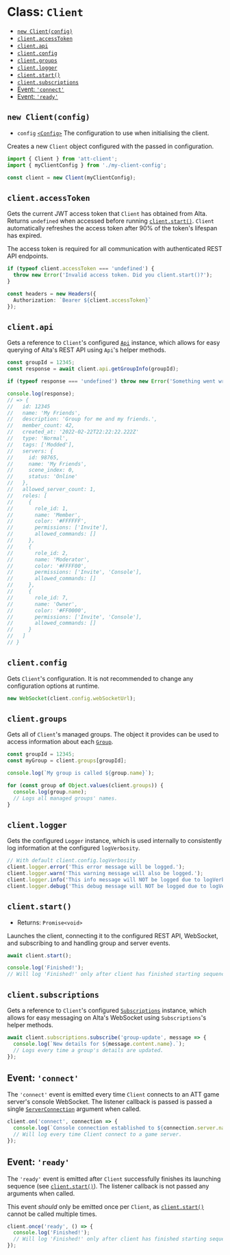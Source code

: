 # Class: `Client`

- [`new Client(config)`](#new-clientconfig)
- [`client.accessToken`](#clientaccesstoken)
- [`client.api`](#clientapi)
- [`client.config`](#clientconfig)
- [`client.groups`](#clientgroups)
- [`client.logger`](#clientlogger)
- [`client.start()`](#clientstart)
- [`client.subscriptions`](#clientsubscriptions)
- [Event: `'connect'`](#event-connect)
- [Event: `'ready'`](#event-ready)

## `new Client(config)`

- `config` [`<Config>`](./Config.md) The configuration to use when initialising the client.

Creates a new `Client` object configured with the passed in configuration.

```ts
import { Client } from 'att-client';
import { myClientConfig } from './my-client-config';

const client = new Client(myClientConfig);
```

## `client.accessToken`

Gets the current JWT access token that `Client` has obtained from Alta. Returns `undefined` when accessed before running [`client.start()`](#clientstart). `Client` automatically refreshes the access token after 90% of the token's lifespan has expired.

The access token is required for all communication with authenticated REST API endpoints.

```ts
if (typeof client.accessToken === 'undefined') {
  throw new Error('Invalid access token. Did you client.start()?');
}

const headers = new Headers({
  Authorization: `Bearer ${client.accessToken}`
});
```

## `client.api`

Gets a reference to `Client`'s configured [`Api`](./Api.md) instance, which allows for easy querying of Alta's REST API using `Api`'s helper methods.

```ts
const groupId = 12345;
const response = await client.api.getGroupInfo(groupId);

if (typeof response === 'undefined') throw new Error('Something went wrong');

console.log(response);
// => {
//   id: 12345
//   name: 'My Friends',
//   description: 'Group for me and my friends.',
//   member_count: 42,
//   created_at: '2022-02-22T22:22:22.222Z'
//   type: 'Normal',
//   tags: ['Modded'],
//   servers: {
//     id: 98765,
//     name: 'My Friends',
//     scene_index: 0,
//     status: 'Online'
//   },
//   allowed_server_count: 1,
//   roles: [
//     {
//       role_id: 1,
//       name: 'Member',
//       color: '#FFFFFF',
//       permissions: ['Invite'],
//       allowed_commands: []
//     },
//     {
//       role_id: 2,
//       name: 'Moderator',
//       color: '#FFFF00',
//       permissions: ['Invite', 'Console'],
//       allowed_commands: []
//     },
//     {
//       role_id: 7,
//       name: 'Owner',
//       color: '#FF0000',
//       permissions: ['Invite', 'Console'],
//       allowed_commands: []
//     }
//   ]
// }
```

## `client.config`

Gets `Client`'s configuration. It is not recommended to change any configuration options at runtime.

```ts
new WebSocket(client.config.webSocketUrl);
```

## `client.groups`

Gets all of `Client`'s managed groups. The object it provides can be used to access information about each [`Group`](./Group.md).

```ts
const groupId = 12345;
const myGroup = client.groups[groupId];

console.log(`My group is called ${group.name}`);

for (const group of Object.values(client.groups)) {
  console.log(group.name);
  // Logs all managed groups' names.
}
```

## `client.logger`

Gets the configured `Logger` instance, which is used internally to consistently log information at the configured `logVerbosity`.

```ts
// With default client.config.logVerbosity
client.logger.error('This error message will be logged.');
client.logger.warn('This warning message will also be logged.');
client.logger.info('This info message will NOT be logged due to logVerbosity.');
client.logger.debug('This debug message will NOT be logged due to logVerbosity.');
```

## `client.start()`

- Returns: `Promise<void>`

Launches the client, connecting it to the configured REST API, WebSocket, and subscribing to and handling group and server events.

```ts
await client.start();

console.log('Finished!');
// Will log 'Finished!' only after client has finished starting sequence.
```

## `client.subscriptions`

Gets a reference to `Client`'s configured [`Subscriptions`](./Subscriptions.md) instance, which allows for easy messaging on Alta's WebSocket using `Subscriptions`'s helper methods.

```ts
await client.subscriptions.subscribe('group-update', message => {
  console.log(`New details for ${message.content.name}.`);
  // Logs every time a group's details are updated.
});
```

## Event: `'connect'`

The `'connect'` event is emitted every time `Client` connects to an ATT game server's console WebSocket. The listener callback is passed is passed a single [`ServerConnection`](./ServerConnection.md) argument when called.

```ts
client.on('connect', connection => {
  console.log(`Console connection established to ${connection.server.name}.`);
  // Will log every time Client connect to a game server.
});
```

## Event: `'ready'`

The `'ready'` event is emitted after `Client` successfully finishes its launching sequence (see [`client.start()`](#clientstart)). The listener callback is not passed any arguments when called.

This event _should_ only be emitted once per `Client`, as [`client.start()`](#clientstart) cannot be called multiple times.

```ts
client.once('ready', () => {
  console.log('Finished!');
  // Will log 'Finished!' only after client has finished starting sequence.
});
```
